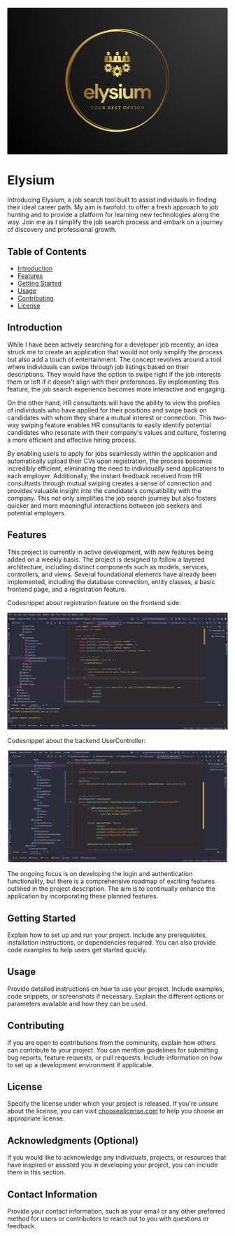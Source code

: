 ![Project Logo](https://github.com/NemethAndris/Elysium/blob/bd944be394a9bd26aac2ed19fe06e33b8f1842a3/elysium-logo.png)

# Elysium

Introducing Elysium, a job search tool built to assist individuals in finding their ideal career path. My aim is twofold: to offer a fresh approach to job hunting and to provide a platform for learning new technologies along the way. Join me as I simplify the job search process and embark on a journey of discovery and professional growth.

## Table of Contents

- [Introduction](#introduction)
- [Features](#features)
- [Getting Started](#getting-started)
- [Usage](#usage)
- [Contributing](#contributing)
- [License](#license)

## Introduction

 While I have been actively searching for a developer job recently, an idea struck me to create an application that would not only simplify the process but also add a touch of entertainment. The concept revolves around a tool where individuals can swipe through job listings based on their descriptions. They would have the option to swipe right if the job interests them or left if it doesn't align with their preferences. By implementing this feature, the job search experience becomes more interactive and engaging.
 
 On the other hand, HR consultants will have the ability to view the profiles of individuals who have applied for their positions and swipe back on candidates with whom they share a mutual interest or connection. This two-way swiping feature enables HR consultants to easily identify potential candidates who resonate with their company's values and culture, fostering a more efficient and effective hiring process.
 
 By enabling users to apply for jobs seamlessly within the application and automatically upload their CVs upon registration, the process becomes incredibly efficient, eliminating the need to individually send applications to each employer. Additionally, the instant feedback received from HR consultants through mutual swiping creates a sense of connection and provides valuable insight into the candidate's compatibility with the company. This not only simplifies the job search journey but also fosters quicker and more meaningful interactions between job seekers and potential employers.

## Features

This project is currently in active development, with new features being added on a weekly basis. The project is designed to follow a layered architecture, including distinct components such as models, services, controllers, and views. Several foundational elements have already been implemented, including the database connection, entity classes, a basic frontend page, and a registration feature.

Codesnippet about registration feature on the frontend side:

![Screenshot](https://github.com/NemethAndris/Elysium/blob/941380063f3e50d97741fddb676c57fbb76f52e2/elysium-pictures/K%C3%A9perny%C5%91felv%C3%A9tel%20(10).png)

Codesnippet about the backend UserController:

![Screenshot](https://github.com/NemethAndris/Elysium/blob/f6e9d305705910e6eecd5b4153c1349b35823c3c/elysium-pictures/K%C3%A9perny%C5%91felv%C3%A9tel%20(6).png)

The ongoing focus is on developing the login and authentication functionality, but there is a comprehensive roadmap of exciting features outlined in the project description. The aim is to continually enhance the application by incorporating these planned features.

## Getting Started

Explain how to set up and run your project. Include any prerequisites, installation instructions, or dependencies required. You can also provide code examples to help users get started quickly.

## Usage

Provide detailed instructions on how to use your project. Include examples, code snippets, or screenshots if necessary. Explain the different options or parameters available and how they can be used.

## Contributing

If you are open to contributions from the community, explain how others can contribute to your project. You can mention guidelines for submitting bug reports, feature requests, or pull requests. Include information on how to set up a development environment if applicable.

## License

Specify the license under which your project is released. If you're unsure about the license, you can visit [choosealicense.com](https://choosealicense.com/) to help you choose an appropriate license.

## Acknowledgments (Optional)

If you would like to acknowledge any individuals, projects, or resources that have inspired or assisted you in developing your project, you can include them in this section.

## Contact Information

Provide your contact information, such as your email or any other preferred method for users or contributors to reach out to you with questions or feedback.
